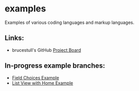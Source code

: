 # examples
Examples of various coding languages and markup languages.

## Links:
* brucestull's GitHub [Project Board](https://github.com/users/brucestull/projects/6)

## In-progress example branches:
* [Field Choices Example](https://github.com/brucestull/examples/tree/4-document-how-choices-works-in-django/django/field_choices)
* [List View with Home Example](https://github.com/brucestull/examples/tree/27-demonstrate-list-view-with-home)
